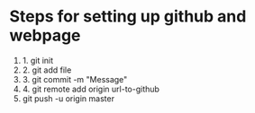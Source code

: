 <h1>
    Steps for setting up github and webpage
</h1>
<ol>
    <li>1. git init</li>
    <li>2. git add file</li>
    <li>3. git commit -m "Message"</li>
    <li>4. git remote add origin url-to-github</li>
    <li> git push -u origin master</li>
<ol>